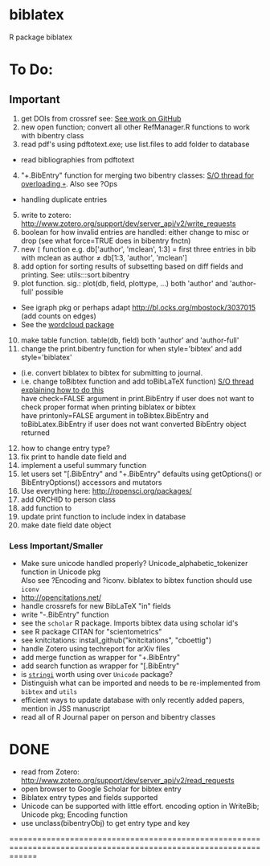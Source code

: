 biblatex
========

R package biblatex

To Do:
==================================================================================================================
Important
-------------------
1. get DOIs from crossref see: [See work on GitHub](https://github.com/gavinsimpson/orcid/blob/master/R/crossrefDOI.R)
2. new open function; convert all other RefManager.R functions to work with bibentry class
3. read pdf's using pdftotext.exe; use list.files to add folder to database
* read bibliographies from pdftotext
4. "+.BibEntry" function for merging two bibentry classes: [S/O thread for overloading `+`](http://stackoverflow.com/questions/8022979/operator-overloading-and-class-definition-in-r-use-a-different-base-field-corpu). Also see ?Ops
  * handling duplicate entries
5. write to zotero: http://www.zotero.org/support/dev/server_api/v2/write_requests
6. boolean for how invalid entries are handled: either change to misc or drop (see what force=TRUE does in bibentry fnctn)
7. new `[` function e.g. db['author', 'mclean', 1:3] = first three entries in bib with mclean as author $\neq$ db[1:3, 'author', 'mclean']
8. add option for sorting results of subsetting based on diff fields and printing. See: utils:::sort.bibentry
9. plot function. sig.: plot(db, field, plottype, ...)  both 'author' and 'author-full' possible          
  * See igraph pkg or perhaps adapt http://bl.ocks.org/mbostock/3037015 (add counts on edges)
  * See the [wordcloud package](http://blog.fellstat.com/?cat=11)
10. make table function.  table(db, field)  both 'author' and 'author-full'    
11. change the print.bibentry function for when style='bibtex' and add style='biblatex'  
  * (i.e. convert biblatex to bibtex for submitting to journal.  
  * i.e. change toBibtex function and add toBibLaTeX function)
[S/O thread explaining how to do this](http://tex.stackexchange.com/questions/114787/converting-from-biblatex-to-bibtex-format-using-biber)  
have check=FALSE argument in print.BibEntry if user does not want to check proper format when printing biblatex or bibtex  
have printonly=FALSE argument in toBibtex.BibEntry and toBibLatex.BibEntry if user does not want converted BibEntry object returned
12. how to change entry type?
13. fix print to handle date field and 
14. implement a useful summary function
15. let users set "[.BibEntry" and "+.BibEntry" defaults using getOptions() or BibEntryOptions() accessors and mutators
16. Use everything here: http://ropensci.org/packages/
17. add ORCHID to person class
18. add function to 
19. update print function to include index in database
20. make date field date object

### Less Important/Smaller
* Make sure unicode handled properly? Unicode_alphabetic_tokenizer function in Unicode pkg  
Also see ?Encoding and ?iconv.  biblatex to bibtex function should use `iconv`
* http://opencitations.net/
* handle crossrefs for new BibLaTeX "in" fields
* write "-.BibEntry" function
* see the `scholar` R package.  Imports bibtex data using scholar id's
* see R package CITAN for "scientometrics"
* see knitcitations: install_github("knitcitations", "cboettig")
* handle Zotero using techreport for arXiv files
* add merge function as wrapper for "+.BibEntry"
* add search function as wrapper for "[.BibEntry"
* is [`stringi`](http://docs.rexamine.com/R-man/stringi/stringi-encoding.html) worth using over `Unicode` package?
* Distinguish what can be imported and needs to be re-implemented from `bibtex` and `utils`
* efficient ways to update database with only recently added papers, mention in JSS manuscript
* read all of R Journal paper on person and bibentry classes

DONE     
==================================================================================================================

* read from Zotero: http://www.zotero.org/support/dev/server_api/v2/read_requests
* open browser to Google Scholar for bibtex entry
* Biblatex entry types and fields supported
* Unicode can be supported with little effort. encoding option in WriteBib; Unicode pkg; Encoding function
* use unclass(bibentryObj) to get entry type and key

==================================================================================================================